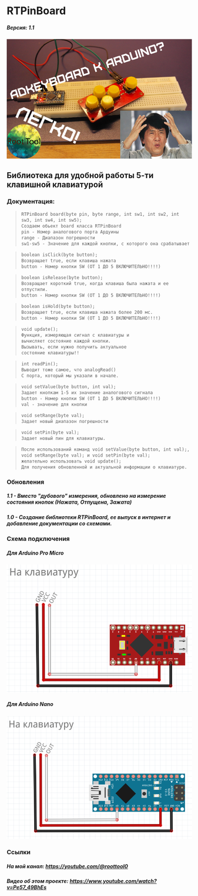 # RTPinBoard
##### Версия: 1.1
![](https://raw.githubusercontent.com/RootTool0/RTPinBoard/main/preview.png)
## Библиотека для удобной работы 5-ти клавишной клавиатурой
### Документация:

>     RTPinBoard board(byte pin, byte range, int sw1, int sw2, int sw3, int sw4, int sw5);
>     Создаем обьект board класса RTPinBoard
>     pin - Номер аналогового порта Ардуины
>     range - Диапазон погрешности
>     sw1-sw5 - Значение для каждой кнопки, с которого она срабатывает

>     boolean isClick(byte button);
>     Возвращает true, если клавиша нажата
>     button - Номер кнопки SW (ОТ 1 ДО 5 ВКЛЮЧИТЕЛЬНО!!!!)

>     boolean isRelease(byte button);
>     Возвращает короткий true, когда клавиша была нажата и ее отпустили.
>     button - Номер кнопки SW (ОТ 1 ДО 5 ВКЛЮЧИТЕЛЬНО!!!!)

>     boolean isHold(byte button);
>     Возвращает true, если клавиша нажата более 200 мс.
>     button - Номер кнопки SW (ОТ 1 ДО 5 ВКЛЮЧИТЕЛЬНО!!!!)

>     void update();
>     Функция, измеряющая сигнал с клавиатуры и
>     вычисляет состояние каждой кнопки. 
>     Вызывать, если нужно получить актуальное 
>     состояние клавиатуры!! 

>     int readPin();
>     Выводит тоже самое, что analogRead()
>     С порта, который мы указали в начале.

>     void setValue(byte button, int val);
>     Задает кнопкам 1-5 их значение аналогового сигнала
>     button - Номер кнопки SW (ОТ 1 ДО 5 ВКЛЮЧИТЕЛЬНО!!!!)
>     val - значение для кнопки

>     void setRange(byte val);
>     Задает новый диапазон погрешности

>     void setPin(byte val);
>     Задает новый пин для клавиатуры.

>     После использований команд void setValue(byte button, int val);, void setRange(byte val); и void setPin(byte val);
>     желательно использовать void update();
>     Для получения обновленной и актуальной информации о клавиатуре.

### Обновления

##### 1.1 - Вместо "дубового" измерения, обновлено на измерение состояния кнопок (Нажата, Отпущена, Зажата)
##### 1.0 - Создание библиотеки RTPinBoard, ее выпуск в интернет и добавление документации со схемами.

### Схема подключения

##### Для Arduino Pro Micro
![](https://raw.githubusercontent.com/RootTool0/RTPinBoard/main/Схема%20Pro%20Micro.png)

##### Для Arduino Nano
![](https://raw.githubusercontent.com/RootTool0/RTPinBoard/main/Схема%20Nano.png)

### Ссылки

##### На мой канал: https://youtube.com/@roottool0
##### Видео об этом проекте: https://www.youtube.com/watch?v=Pe57_49BhEs
